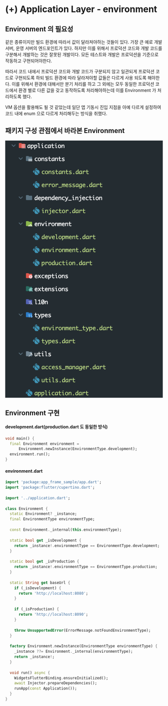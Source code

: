 # (+) Application Layer - environment

## Environment 의 필요성

같은 종류이지만 빌드 환경에 따라서 값이 달라져야하는 것들이 있다. 가장 큰 예로 개발 서버, 운영 서버의 엔드포인트가 있다. 하지만 이를 위해서 프로덕션 코드와 개발 코드를 구분해서 개발하는 것은 잘못된 개발이다. 모든 테스트와 개발은 프로덕션을 기준으로 작동하고 구현되어야한다.

따라서 코드 내에서 프로덕션 코드와 개발 코드가 구분되지 않고 일관되게 프로덕션 코드로 구현되도록 하되 빌드 환경에 따라 달라져야할 값들은 다르게 사용 되도록 해야한다. 이를 위해서 환경에 대해서만 분기 처리를 하고 그 외에는 모두 동일한 프로덕션 코드에서 환경 별로 다른 값을 갖고 동작하도록 처리해야하는데 이를 Environment 가 처리하도록 했다.

VM 옵션을 활용해도 될 것 같았는데 일단 앱 기동시 진입 지점을 아예 다르게 설정하여 코드 내에 enum 으로 다르게 처리해두는 방식을 취했다.

## 패키지 구성 관점에서 바라본 Environment

![](<../../../.gitbook/assets/image (29) (1) (1).png>)

## Environment 구현

#### development.dart(production.dart 도 동일한 방식)

```dart
void main() {
  final Environment environment =
      Environment.newInstance(EnvironmentType.development);
  environment.run();
}
```

#### environment.dart

```dart
import 'package:app_frame_sample/app.dart';
import 'package:flutter/cupertino.dart';

import '../application.dart';

class Environment {
  static Environment? _instance;
  final EnvironmentType environmentType;

  const Environment._internal(this.environmentType);

  static bool get _isDevelopment {
    return _instance!.environmentType == EnvironmentType.development;
  }

  static bool get _isProduction {
    return _instance!.environmentType == EnvironmentType.production;
  }

  static String get baseUrl {
    if (_isDevelopment) {
      return 'http://localhost:8080';
    }

    if (_isProduction) {
      return 'http://localhost:8090';
    }

    throw UnsupportedError(ErrorMessage.notFoundEnvironmentType);
  }

  factory Environment.newInstance(EnvironmentType environmentType) {
    _instance ??= Environment._internal(environmentType);
    return _instance!;
  }

  void run() async {
    WidgetsFlutterBinding.ensureInitialized();
    await Injector.prepareDependencies();
    runApp(const Application());
  }
}
```
